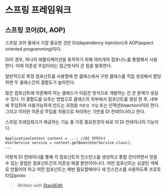 # 스프링 프레임워크


## 스프링 코어(DI, AOP)

스프링 코어 중에서 가장 중요한 것은 DI(dependency injection)과 AOP(aspect oriented programming)이다.

DI의 경우, 하나의 애플리케이션을 동작하기 위해 여러개의 컴포너느를 통합해서 사용한다. 이때 의존성 주입이라는 접근방식이 큰 힘을 발휘한다. 

일반적으로 특정 컴포넌트를 사용할때 한 클래스에서 구현 클래스를 직접 생성해서 할당하면 두 클래스간의 결합도가 높아진다. 

많은 컴포넌트에 의존해야 하는 클래스가 이같은 방식으로 개발하는 건 큰 문제가 생길 수 있다. 이 결합도를 낮추는 방법으로 클래스의 외부에서 컴포넌트를 생성 한 후, 내부에 주입하여 사용가능하게 만드는 과정을 `의존성 주입` 또는 인젝션(injection)이라 한다. 그리고 이러한 의존성 주입을 자동으로 처리하는 기반을 DI 컨테이너라고 한다. 

스프링 프레임워크가 제공하는 기능 중 가장 중요한것이 바로 이 DI 컨테이너의 기능이다. 
```
ApplicationContext context = ...; //DI 컨테이너
UserService service = context.getBean(UserService.class);
...
```
이렇게 DI 컨테이너를 통해 각 컴포넌트의 인스턴스를 생성하고 통합 관리하면서 얻을 수 있는 장점은 컴포넌트간의 의존성 해결 뿐만이아니다. 어떤 컴포넌트는 싱글턴 객체로 만들어야 하고 어떤 컴포넌트는 매번 필요할때마다 새 인스턴스를 사용하도록 프로토 타입(proto



> Written with [StackEdit](https://stackedit.io/).
<!--stackedit_data:
eyJoaXN0b3J5IjpbLTI1OTgyNjcyMSwtMzgxNjM3MTcsLTE0ND
Q2Nzg2MzJdfQ==
-->
